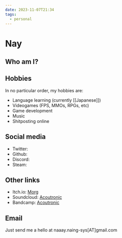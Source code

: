 ```yaml
---
date: 2023-11-07T21:34
tags:
  - personal
---
```

# Nay

## Who am I?



## Hobbies

In no particular order, my hobbies are:

 * Language learning (currently [[Japanese]])
 * Videogames (FPS, MMOs, RPGs, etc)
 * Game development
 * Music
 * Shitposting online

## Social media

 * Twitter: 
 * Github: 
 * Discord: 
 * Steam: 

## Other links

 * Itch.io: [Morg](https://morg.itch.io/)
 * Soundcloud: [Acoutronic](https://soundcloud.com/acoutronic)
 * Bandcamp: [Acoutronic](http://acoutronic.bandcamp.com/)

## Email

Just send me a hello at naaay.naing-sys[AT]gmail.com
